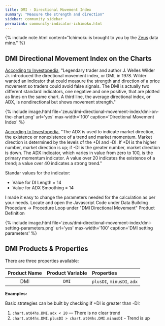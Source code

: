 ```yaml
---
title: DMI - Directional Movement Index
summary: "Measure the strength and direction"
sidebar: community_sidebar
permalink: community-indicator-ichimoku.html
---
```


{% include note.html content="Ichimoku is brought to you by the [Zeus](community-data-mine-zeus.html) data mine." %}

## DMI Directional Movement Index on the Charts

<a href="https://www.investopedia.com/ask/answers/112814/what-directional-movement-index-dmi-formula-and-how-it-calculated.asp" rel="nofollow" rel="noopener" target="_blank">According to Investopedia</a>, "Legendary trader and author J. Welles Wilder Jr. introduced the directional movement index, or DMI, in 1978. Wilder wanted an indicator that could measure the strength and direction of a price movement so traders could avoid false signals. The DMI is actually two different standard indicators, one negative and one positive, that are plotted as lines on the same chart. A third line, the average directional index, or ADX, is nondirectional but shows movement strength."

{% include image.html file='zeus/dmi-directional-movement-index/dmi-on-the-chart.png' url='yes' max-width='100' caption='Directional Movement Index' %}

<a href="https://www.investopedia.com/ask/answers/112814/how-average-directional-index-adx-calculated-and-what-formula.asp" rel="nofollow" rel="noopener" target="_blank">According to Investopedia</a>, "The ADX is used to indicate market direction, the existence or nonexistence of a trend and market momentum. Market direction is determined by the levels of the +DI and -DI. If +DI is the higher number, market direction is up; if -DI is the greater number, market direction is down. The ADX indicator, which varies in value from zero to 100, is the primary momentum indicator. A value over 20 indicates the existence of a trend; a value over 40 indicates a strong trend."
 
Standar values for the indicator:
- Value for DI Length = 14
- Value for ADX Smoothing = 14

I made it easy to change the parameters needed for the calculation as per your needs. Locate and open the Javascript Code under Data Building Procedure -> Procedure Loop under "DMI Directional Movement" Product Definition

{% include image.html file='zeus/dmi-directional-movement-index/dmi-setting-parameters.png' url='yes' max-width='100' caption='DMI setting parameters' %}

## DMI Products & Properties

There are three properties available:

| Product Name | Product Variable | Properties |
| :---: | :---: | :--- | 
| DMI | ```DMI``` | ```plusDI```, ```minusDI```, ```adx``` |


**Examples:**

Basic strategies can be built by checking if +DI is greater than -DI: 

1. ```chart.at04hs.DMI.adx < 20``` — There is no clear trend
2. ```chart.at04hs.DMI.plusDI > chart.at04hs.DMI.minusDI``` - Trend is up
